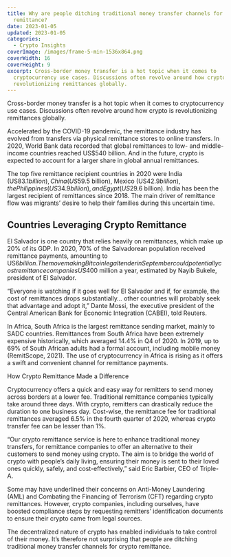 ```yaml
---
title: Why are people ditching traditional money transfer channels for crypto
  remittance?
date: 2023-01-05
updated: 2023-01-05
categories:
  - Crypto Insights
coverImage: /images/frame-5-min-1536x864.png
coverWidth: 16
coverHeight: 9
excerpt: Cross-border money transfer is a hot topic when it comes to
  cryptocurrency use cases. Discussions often revolve around how crypto is
  revolutionizing remittances globally.
---
```

Cross-border money transfer is a hot topic when it comes to cryptocurrency use cases. Discussions often revolve around how crypto is revolutionizing remittances globally.



Accelerated by the COVID-19 pandemic, the remittance industry has evolved from transfers via physical remittance stores to online transfers. In 2020, World Bank data recorded that global remittances to low- and middle-income countries reached US$540 billion. And in the future, crypto is expected to account for a larger share in global annual remittances.



The top five remittance recipient countries in 2020 were India (US$83.1 billion), China (US$59.5 billion), Mexico (US$42.9 billion), the Philippines (US34.9 billion), and Egypt (US$29.6 billion). India has been the largest recipient of remittances since 2018. The main driver of remittance flow was migrants’ desire to help their families during this uncertain time.  



## Countries Leveraging Crypto Remittance

El Salvador is one country that relies heavily on remittances, which make up 20% of its GDP. In 2020, 70% of the Salvadorean population received remittance payments, amounting to US$6 billion. The move making Bitcoin legal tender in September could potentially cost remittance companies US$400 million a year, estimated by Nayib Bukele, president of El Salvador. 



“Everyone is watching if it goes well for El Salvador and if, for example, the cost of remittances drops substantially… other countries will probably seek that advantage and adopt it,” Dante Mossi, the executive president of the Central American Bank for Economic Integration (CABEI), told Reuters.



In Africa, South Africa is the largest remittance sending market, mainly to SADC countries. Remittances from South Africa have been extremely expensive historically, which averaged 14.4% in Q4 of 2020. In 2019, up to 69% of South African adults had a formal account, including mobile money (RemitScope, 2021). The use of cryptocurrency in Africa is rising as it offers a swift and convenient channel for remittance payments.



How Crypto Remittance Made a Difference

Cryptocurrency offers a quick and easy way for remitters to send money across borders at a lower fee. Traditional remittance companies typically take around three days. With crypto, remitters can drastically reduce the duration to one business day. Cost-wise, the remittance fee for traditional remittances averaged 6.5% in the fourth quarter of 2020, whereas crypto transfer fee can be lesser than 1%. 



“Our crypto remittance service is here to enhance traditional money transfers, for remittance companies to offer an alternative to their customers to send money using crypto. The aim is to bridge the world of crypto with people’s daily living, ensuring their money is sent to their loved ones quickly, safely, and cost-effectively,” said Eric Barbier, CEO of Triple-A. 



Some may have underlined their concerns on Anti-Money Laundering (AML) and Combating the Financing of Terrorism (CFT) regarding crypto remittances. However, crypto companies, including ourselves, have boosted compliance steps by requesting remitters’ identification documents to ensure their crypto came from legal sources.



The decentralized nature of crypto has enabled individuals to take control of their money. It’s therefore not surprising that people are ditching traditional money transfer channels for crypto remittance.
